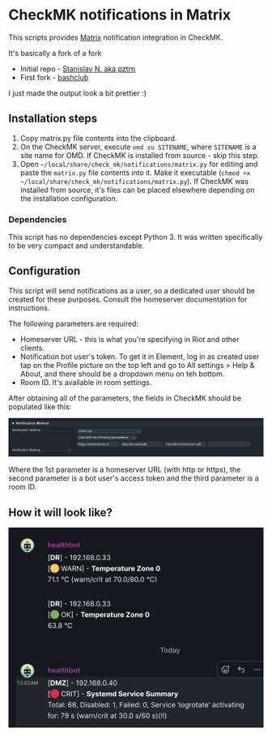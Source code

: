 # CheckMK notifications in Matrix

This scripts provides [Matrix](https://matrix.org) notification integration in CheckMK.

It's basically a fork of a fork
- Initial repo - [Stanislav N. aka pztrn](https://gitlab.com/pztrn/check_mk_matrix_notifications)
- First fork - [bashclub](https://github.com/cysea/check_mk_matrix_notifications)

I just made the output look a bit prettier :)

## Installation steps

1. Copy matrix.py file contents into the clipboard.
2. On the CheckMK server, execute ``omd su SITENAME``, where ``SITENAME`` is a site name for OMD. If CheckMK is installed from source - skip this step.
3. Open ``~/local/share/check_mk/notifications/matrix.py`` for editing and paste the ``matrix.py`` file contents into it. Make it executable (``chmod +x ~/local/share/check_mk/notifications/matrix.py``). If CheckMK was installed from source, it's files can be placed elsewhere depending on the installation configuration.

### Dependencies

This script has no dependencies except Python 3. It was written specifically to be very compact and understandable.

## Configuration

This script will send notifications as a user, so a dedicated user should be created for these purposes. Consult the homeserver documentation for  instructions.

The following parameters are required:

* Homeserver URL - this is what you're specifying in Riot and other clients.
* Notification bot user's token. To get it in Element, log in as created user tap on the Profile picture on the top left and go to All settings > Help & About, and there should be a dropdown menu on teh bottom.
* Room ID. It's available in room settings.

After obtaining all of the parameters, the fields in CheckMK should be populated like this:

![Check_mk notifications configuration](/check_mk_notifications_configuration.png)

Where the 1st parameter is a homeserver URL (with http or https), the second parameter is a bot user's access token and the third parameter is a room ID.

## How it will look like?

![Check_mk notifications example](/notifications_in_matrix.png)
